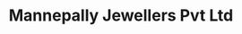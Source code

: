---
title: "Mannepally Jewellers Pvt Ltd"
url: /hyderabad/mannepally-jewellers-pvt-ltd/
shop: Schmuck
---